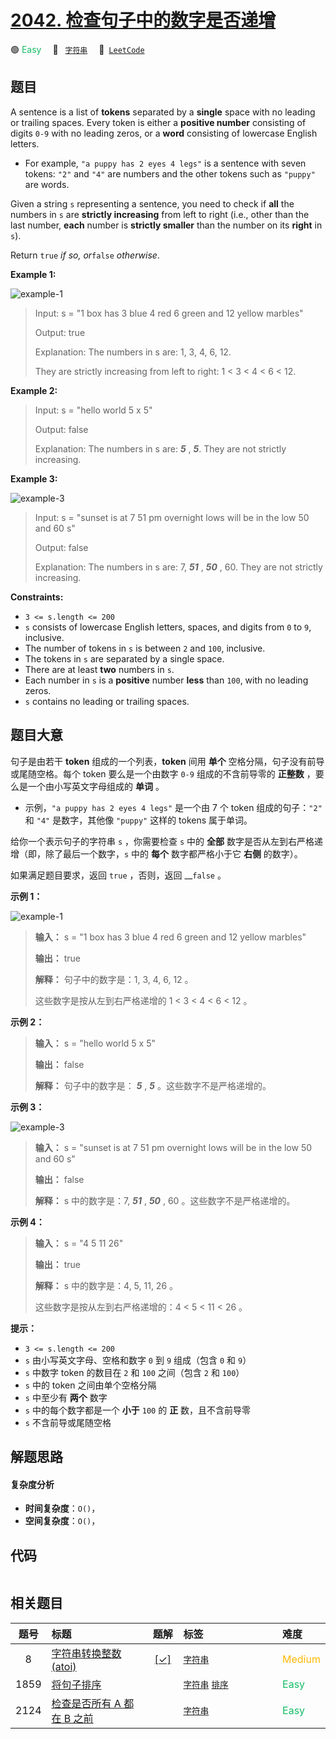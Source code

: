 # [2042. 检查句子中的数字是否递增](https://leetcode.com/problems/check-if-numbers-are-ascending-in-a-sentence)

🟢 <font color=#15bd66>Easy</font>&emsp; 🔖&ensp; [`字符串`](/leetcode/outline/tag/string.md)&emsp; 🔗&ensp;[`LeetCode`](https://leetcode.com/problems/check-if-numbers-are-ascending-in-a-sentence)


## 题目

A sentence is a list of **tokens** separated by a **single** space with no
leading or trailing spaces. Every token is either a **positive number**
consisting of digits `0-9` with no leading zeros, or a **word** consisting of
lowercase English letters.

  * For example, `"a puppy has 2 eyes 4 legs"` is a sentence with seven tokens: `"2"` and `"4"` are numbers and the other tokens such as `"puppy"` are words.

Given a string `s` representing a sentence, you need to check if **all** the
numbers in `s` are **strictly increasing** from left to right (i.e., other
than the last number, **each** number is **strictly smaller** than the number
on its **right** in `s`).

Return `true` _if so, or_`false` _otherwise_.



**Example 1:**

![example-1](https://assets.leetcode.com/uploads/2021/09/30/example1.png)

> Input: s = "1 box has 3 blue 4 red 6 green and 12 yellow marbles"
> 
> Output: true
> 
> Explanation: The numbers in s are: 1, 3, 4, 6, 12.
> 
> They are strictly increasing from left to right: 1 < 3 < 4 < 6 < 12.

**Example 2:**

> Input: s = "hello world 5 x 5"
> 
> Output: false
> 
> Explanation: The numbers in s are: _**5**_ , **_5_**. They are not strictly increasing.

**Example 3:**

![example-3](https://assets.leetcode.com/uploads/2021/09/30/example3.png)

> Input: s = "sunset is at 7 51 pm overnight lows will be in the low 50 and 60 s"
> 
> Output: false
> 
> Explanation: The numbers in s are: 7, _**51**_ , _**50**_ , 60. They are not strictly increasing.

**Constraints:**

  * `3 <= s.length <= 200`
  * `s` consists of lowercase English letters, spaces, and digits from `0` to `9`, inclusive.
  * The number of tokens in `s` is between `2` and `100`, inclusive.
  * The tokens in `s` are separated by a single space.
  * There are at least **two** numbers in `s`.
  * Each number in `s` is a **positive** number **less** than `100`, with no leading zeros.
  * `s` contains no leading or trailing spaces.


## 题目大意

句子是由若干 **token** 组成的一个列表，**token** 间用 **单个** 空格分隔，句子没有前导或尾随空格。每个 token
要么是一个由数字 `0-9` 组成的不含前导零的 **正整数**  ，要么是一个由小写英文字母组成的 **单词** 。

  * 示例，`"a puppy has 2 eyes 4 legs"` 是一个由 7 个 token 组成的句子：`"2"` 和 `"4"` 是数字，其他像 `"puppy"` 这样的 tokens 属于单词。

给你一个表示句子的字符串 `s` ，你需要检查 `s` 中的 **全部** 数字是否从左到右严格递增（即，除了最后一个数字，`s` 中的 **每个**
数字都严格小于它 **右侧** 的数字）。

如果满足题目要求，返回 `true` ，否则，返回 __`false` 。



**示例 1：**

![example-1](https://assets.leetcode.com/uploads/2021/09/30/example1.png)

> 
> 
> 
> 
> 
> **输入：** s = "1 box has 3 blue 4 red 6 green and 12 yellow marbles"
> 
> **输出：** true
> 
> **解释：** 句子中的数字是：1, 3, 4, 6, 12 。
> 
> 这些数字是按从左到右严格递增的 1 < 3 < 4 < 6 < 12 。
> 
> 

**示例 2：**

> 
> 
> 
> 
> 
> **输入：** s = "hello world 5 x 5"
> 
> **输出：** false
> 
> **解释：** 句子中的数字是： _**5**_ , **_5_** 。这些数字不是严格递增的。
> 
> 

**示例 3：**

![example-3](https://assets.leetcode.com/uploads/2021/09/30/example3.png)

> 
> 
> 
> 
> 
> **输入：** s = "sunset is at 7 51 pm overnight lows will be in the low 50 and 60 s"
> 
> **输出：** false
> 
> **解释：** s 中的数字是：7, _**51**_ , _**50**_ , 60 。这些数字不是严格递增的。
> 
> 

**示例 4：**

> 
> 
> 
> 
> 
> **输入：** s = "4 5 11 26"
> 
> **输出：** true
> 
> **解释：** s 中的数字是：4, 5, 11, 26 。
> 
> 这些数字是按从左到右严格递增的：4 < 5 < 11 < 26 。
> 
> 



**提示：**

  * `3 <= s.length <= 200`
  * `s` 由小写英文字母、空格和数字 `0` 到 `9` 组成（包含 `0` 和 `9`）
  * `s` 中数字 token 的数目在 `2` 和 `100` 之间（包含 `2` 和 `100`）
  * `s` 中的 token 之间由单个空格分隔
  * `s` 中至少有 **两个** 数字
  * `s` 中的每个数字都是一个 **小于** `100` 的 **正** 数，且不含前导零
  * `s` 不含前导或尾随空格


## 解题思路

#### 复杂度分析

- **时间复杂度**：`O()`，
- **空间复杂度**：`O()`，

## 代码

```javascript

```

## 相关题目

<!-- prettier-ignore -->
| 题号 | 标题 | 题解 | 标签 | 难度 |
| :------: | :------ | :------: | :------ | :------ |
| 8 | [字符串转换整数 (atoi)](https://leetcode.com/problems/string-to-integer-atoi) | [[✓]](https://2xiao.github.io/leetcode-js/leetcode/problem/0008) |  [`字符串`](/leetcode/outline/tag/string.md) | <font color=#ffb800>Medium</font> |
| 1859 | [将句子排序](https://leetcode.com/problems/sorting-the-sentence) |  |  [`字符串`](/leetcode/outline/tag/string.md) [`排序`](/leetcode/outline/tag/sorting.md) | <font color=#15bd66>Easy</font> |
| 2124 | [检查是否所有 A 都在 B 之前](https://leetcode.com/problems/check-if-all-as-appears-before-all-bs) |  |  [`字符串`](/leetcode/outline/tag/string.md) | <font color=#15bd66>Easy</font> |

<style>
.blue {
    background-color: #096dd9;
    padding: 0.25rem 0.5rem;
    margin: 0;
    font-size: 0.85em;
    border-radius: 3px;
    color: white;
    font-weight: 500;
}
table th:first-of-type { width: 10%; }
table th:nth-of-type(2) { width: 35%; }
table th:nth-of-type(3) { width: 10%; }
table th:nth-of-type(4) { width: 35%; }
table th:nth-of-type(5) { width: 10%; }
</style>
